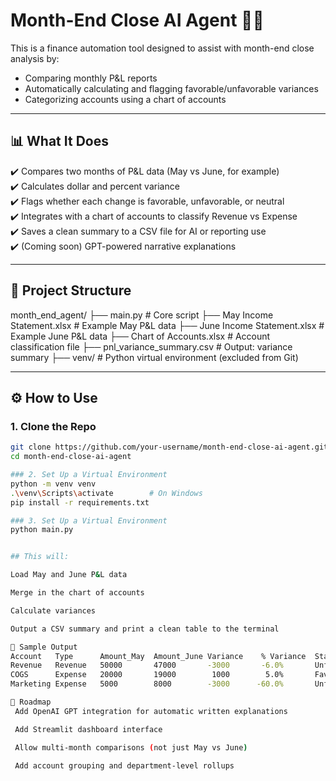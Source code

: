 # Month-End Close AI Agent 🧾🤖

This is a finance automation tool designed to assist with month-end close analysis by:
- Comparing monthly P&L reports
- Automatically calculating and flagging favorable/unfavorable variances
- Categorizing accounts using a chart of accounts

---

## 📊 What It Does

✔️ Compares two months of P&L data (May vs June, for example)  
✔️ Calculates dollar and percent variance  
✔️ Flags whether each change is favorable, unfavorable, or neutral  
✔️ Integrates with a chart of accounts to classify Revenue vs Expense  
✔️ Saves a clean summary to a CSV file for AI or reporting use  
✔️ (Coming soon) GPT-powered narrative explanations  

---

## 📁 Project Structure

month_end_agent/
├── main.py # Core script
├── May Income Statement.xlsx # Example May P&L data
├── June Income Statement.xlsx # Example June P&L data
├── Chart of Accounts.xlsx # Account classification file
├── pnl_variance_summary.csv # Output: variance summary
├── venv/ # Python virtual environment (excluded from Git)

---

## ⚙️ How to Use

### 1. Clone the Repo
```bash
git clone https://github.com/your-username/month-end-close-ai-agent.git
cd month-end-close-ai-agent

### 2. Set Up a Virtual Environment
python -m venv venv
.\venv\Scripts\activate        # On Windows
pip install -r requirements.txt

### 3. Set Up a Virtual Environment
python main.py


## This will:

Load May and June P&L data

Merge in the chart of accounts

Calculate variances

Output a CSV summary and print a clean table to the terminal

🧠 Sample Output
Account	  Type	    Amount_May	Amount_June	Variance	% Variance	Status
Revenue	  Revenue	50000	    47000	    -3000	    -6.0%	    Unfavorable
COGS	  Expense	20000	    19000	     1000	     5.0%	    Favorable
Marketing Expense	5000	    8000	    -3000	   -60.0%	    Unfavorable

🔮 Roadmap
 Add OpenAI GPT integration for automatic written explanations

 Add Streamlit dashboard interface

 Allow multi-month comparisons (not just May vs June)

 Add account grouping and department-level rollups

 
 